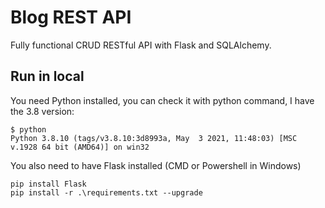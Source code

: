 # Blog REST API

Fully functional CRUD RESTful API with Flask and SQLAlchemy.

## Run in local
You need Python installed, you can check it with python command, I have the 3.8 version:
```
$ python
Python 3.8.10 (tags/v3.8.10:3d8993a, May  3 2021, 11:48:03) [MSC v.1928 64 bit (AMD64)] on win32
```
You also need to have Flask installed (CMD or Powershell in Windows)
```
pip install Flask
pip install -r .\requirements.txt --upgrade
```
